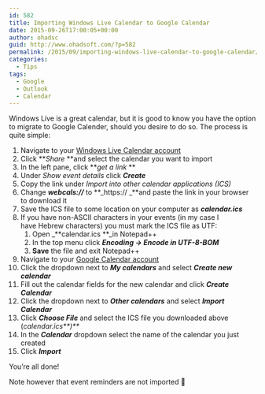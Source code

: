 ```yaml
---
id: 582
title: Importing Windows Live Calendar to Google Calendar
date: 2015-09-26T17:00:05+00:00
author: ohadsc
guid: http://www.ohadsoft.com/?p=582
permalink: /2015/09/importing-windows-live-calendar-to-google-calendar/
categories:
  - Tips
tags:
  - Google
  - Outlook
  - Calendar
---
```

Windows Live is a great calendar, but it is good to know you have the option to migrate to Google Calender, should you desire to do so. The process is quite simple:

  1. Navigate to your <a href="https://calendar.live.com" target="_blank">Windows Live Calendar account</a>
  2. Click **_Share_ **and select the calendar you want to import
  3. In the left pane, click **_get a link_ **
  4. Under _Show event details_ click **_Create_**
  5. Copy the link under _Import into other calendar applications (ICS)_
  6. Change **_webcals://_** to **_https:// _**and paste the link in your browser to download it
  7. Save the ICS file to some location on your computer as _**calendar.ics**_
  8. If you have non-ASCII characters in your events (in my case I have Hebrew characters) you must mark the ICS file as UTF: 
      1. Open _**calendar.ics **_in Notepad++
      2. In the top menu click **_Encoding -> Encode in UTF-8-BOM_**
      3. **Save** the file and exit Notepad++
  9. Navigate to your <a href="https://www.google.com/calendar" target="_blank">Google Calendar account</a>
 10. Click the dropdown next to **_My calendars_** and select _**Create new calendar**_
 11. Fill out the calendar fields for the new calendar and click **_Create Calendar_**
 12. Click the dropdown next to **_Other calendars_** and select _**Import Calendar**_
 13. Click _**Choose File**_ and select the ICS file you downloaded above (_calendar.ics**)**_
 14. In the _**Calendar**_ dropdown select the name of the calendar you just created
 15. Click _**Import**_

You&#8217;re all done!
  
Note however that event reminders are not imported 🙁